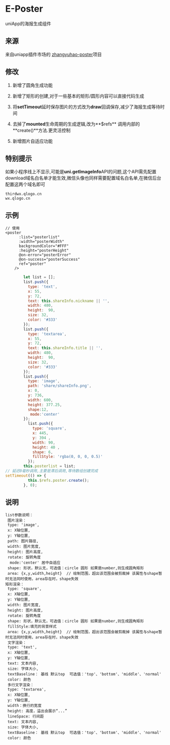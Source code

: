 # E-Poster
uniApp的海报生成组件
## 来源
来自uniapp插件市场的 [zhangyuhao-poster](https://ext.dcloud.net.cn/plugin?id=4611#rating)项目

## 修改

1. 新增了圆角生成功能

2. 新增了矩形的创建,对于一些基本的矩形/圆形内容可以直接代码生成

3. 将**setTimeout**延时保存图片的方式改为**draw**回调保存,减少了海报生成等待时间

4. 去掉了**mounted**生命周期的生成逻辑,改为**$refs** 调用内部的 **create()**方法.更灵活控制

5. 新增图片自适应功能

   

## 特别提示

如果小程序线上不显示,可能是**uni.getImageInfo**API的问题,这个API需先配置download域名白名单才能生效,微信头像也同样需要配置域名白名单,在微信后台配置这两个域名即可

```
thirdwx.qlogo.cn
wx.qlogo.cn
```



## 示例

```vue
// 使用    
<poster
      :list="posterlist"
      :width="posterWidth"
      backgroundColor="#FFF"
      :height="posterHeight"
      @on-error="posterError"
      @on-success="posterSuccess"
      ref="poster"
    />
```

```javascript
        let list = [];
        list.push({
          type: 'text',
          x: 55,
          y: 72,
          text: this.shareInfo.nickname || '',
          width: 480,
          height:  90,
          size: 32,
          color: '#333'
        });
        list.push({
          type: 'textarea',
          x: 55,
          y: 72,
          text: this.shareInfo.title || '',
          width: 480,
          height:  90,
          size: 32,
          color: '#333'
        });
        list.push({
          type: 'image',
          path: 'share/shareInfo.png',
          x: 0,
          y: 736,
          width: 600,
          height: 377.25,
          shape:12,
           mode:'center'
        });
          list.push({
            type: 'square',
            x: 445,
            y: 394 ,
            width: 90,
            height: 40 ,
            shape: 6,
            fillStyle: 'rgba(0, 0, 0, 0.5)'
          });
        this.posterlist = list;
// 延迟0毫秒调用,主要是滞后调用,等待数组创建完成       
setTimeout(() => {
          this.$refs.poster.create();
        }, 0);
```

## 说明

```
list参数说明：
 图片渲染：
 type: 'image',
 x: X轴位置,
 y: Y轴位置,
 path: 图片路径,
 width: 图片宽度,
 height: 图片高度,
 rotate: 旋转角度
  mode:'center' 居中自适应
 shape: 形状，默认无，可选值：circle 圆形 如果是number,则生成圆角矩形
 area: {x,y,width,height}  // 绘制范围，超出该范围会被剪裁掉 该属性与shape暂时无法同时使用，area存在时，shape失效
矩形渲染：
 type: 'square',
 x: X轴位置,
 y: Y轴位置,
 width: 图片宽度,
 height: 图片高度,
 rotate: 旋转角度
 shape: 形状，默认无，可选值：circle 圆形 如果是number,则生成圆角矩形
 fillStyle:填充的背景样式
 area: {x,y,width,height}  // 绘制范围，超出该范围会被剪裁掉 该属性与shape暂时无法同时使用，area存在时，shape失效
 文字渲染：
 type: 'text',
 x: X轴位置,
 y: Y轴位置,
 text: 文本内容,
 size: 字体大小,
 textBaseline： 基线 默认top  可选值：'top'、'bottom'、'middle'、'normal'
 color: 颜色
 多行文字渲染：
 type: 'textarea',
 x: X轴位置,
 y: Y轴位置,
 width：换行的宽度
 height: 高度，溢出会展示“...”
 lineSpace: 行间距
 text: 文本内容,
 size: 字体大小,
 textBaseline： 基线 默认top  可选值：'top'、'bottom'、'middle'、'normal'
 color: 颜色
```

